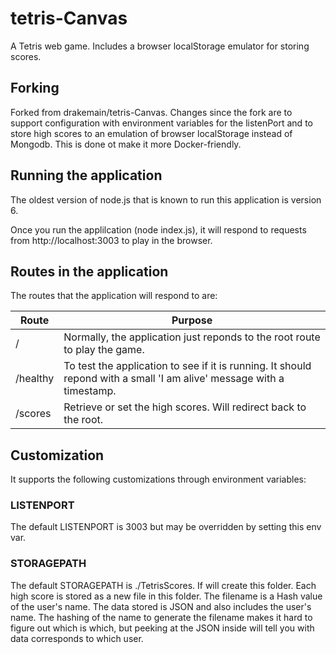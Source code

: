 # tetris-Canvas
A Tetris web game. Includes a browser localStorage emulator for storing scores.

## Forking

Forked from drakemain/tetris-Canvas.  Changes since the fork are to support configuration with environment variables for the listenPort and to store high scores to an emulation of browser localStorage instead of Mongodb.  This is done ot make it more Docker-friendly.

## Running the application

The oldest version of node.js that is known to run this application is version 6.

Once you run the applilcation (node index.js), it will respond to requests from http://localhost:3003 to play in the browser.

## Routes in the application

The routes that the application will respond to are:

|Route|Purpose|
|-|-|
|/|Normally, the application just reponds to the root route to play the game.|
|/healthy|To test the application to see if it is running.  It should repond with a small 'I am alive' message with a timestamp.|
|/scores|Retrieve or set the high scores.  Will redirect back to the root.|

## Customization

It supports the following customizations through environment variables:

### LISTENPORT

The default LISTENPORT is 3003 but may be overridden by setting this env var.

### STORAGEPATH

The default STORAGEPATH is ./TetrisScores.  If will create this folder.  Each high score is stored as a new file in this folder.  The filename is a Hash value of the user's name.  The data stored is JSON and also includes the user's name.  The hashing of the name to generate the filename makes it hard to figure out which is which, but peeking at the JSON inside will tell you with data corresponds to which user.
